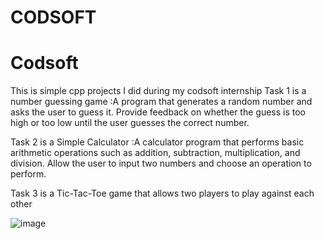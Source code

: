 # CODSOFT

# Codsoft 
This is simple cpp projects I did during my codsoft internship
Task 1 is a number guessing game :A program that generates a random number and asks the
user to guess it. Provide feedback on whether the guess is too
high or too low until the user guesses the correct number.

Task 2 is a Simple Calculator :A calculator program that performs basic arithmetic
operations such as addition, subtraction, multiplication, and
division. Allow the user to input two numbers and choose an
operation to perform.

Task 3 is a Tic-Tac-Toe game that
allows two players to play against each other



![image](https://github.com/SMARTHMALIK/Codsoft/assets/104513607/67f31325-7436-4f5a-bd91-a71bd242ca29)

